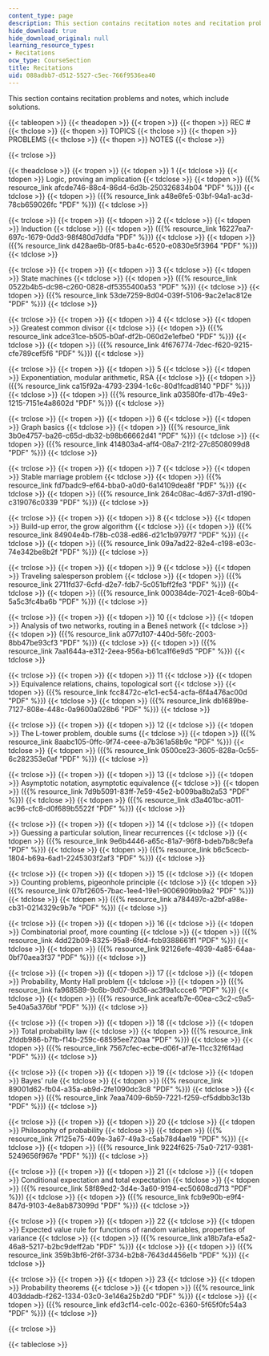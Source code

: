 ```yaml
---
content_type: page
description: This section contains recitation notes and recitation problems with solutions.
hide_download: true
hide_download_original: null
learning_resource_types:
- Recitations
ocw_type: CourseSection
title: Recitations
uid: 088adbb7-d512-5527-c5ec-766f9536ea40
---
```


This section contains recitation problems and notes, which include solutions.

{{< tableopen >}}
{{< theadopen >}}
{{< tropen >}}
{{< thopen >}}
REC #
{{< thclose >}}
{{< thopen >}}
TOPICS
{{< thclose >}}
{{< thopen >}}
PROBLEMS
{{< thclose >}}
{{< thopen >}}
NOTES
{{< thclose >}}

{{< trclose >}}

{{< theadclose >}}
{{< tropen >}}
{{< tdopen >}}
1
{{< tdclose >}}
{{< tdopen >}}
Logic, proving an implication
{{< tdclose >}}
{{< tdopen >}}
({{% resource_link afcde746-88c4-86d4-6d3b-250326834b04 "PDF" %}})
{{< tdclose >}}
{{< tdopen >}}
({{% resource_link a48e6fe5-03bf-94a1-ac3d-78cb659026fc "PDF" %}})
{{< tdclose >}}

{{< trclose >}}
{{< tropen >}}
{{< tdopen >}}
2
{{< tdclose >}}
{{< tdopen >}}
Induction
{{< tdclose >}}
{{< tdopen >}}
({{% resource_link 16227ea7-697c-1679-0dd3-98f480d7ddfa "PDF" %}})
{{< tdclose >}}
{{< tdopen >}}
({{% resource_link d428ae6b-0f85-ba4c-6520-e0830e5f3964 "PDF" %}})
{{< tdclose >}}

{{< trclose >}}
{{< tropen >}}
{{< tdopen >}}
3
{{< tdclose >}}
{{< tdopen >}}
State machines
{{< tdclose >}}
{{< tdopen >}}
({{% resource_link 0522b4b5-dc98-c260-0828-df5355400a53 "PDF" %}})
{{< tdclose >}}
{{< tdopen >}}
({{% resource_link 53de7259-8d04-039f-5106-9ac2e1ac812e "PDF" %}})
{{< tdclose >}}

{{< trclose >}}
{{< tropen >}}
{{< tdopen >}}
4
{{< tdclose >}}
{{< tdopen >}}
Greatest common divisor
{{< tdclose >}}
{{< tdopen >}}
({{% resource_link adce31ce-b505-b0af-df2b-060d2e1efbe0 "PDF" %}})
{{< tdclose >}}
{{< tdopen >}}
({{% resource_link 4f676774-7dec-f620-9215-cfe789cef5f6 "PDF" %}})
{{< tdclose >}}

{{< trclose >}}
{{< tropen >}}
{{< tdopen >}}
5
{{< tdclose >}}
{{< tdopen >}}
Exponentiation, modular arithmetic, RSA
{{< tdclose >}}
{{< tdopen >}}
({{% resource_link ca15f92a-4793-2394-1c6c-80d1fcad8140 "PDF" %}})
{{< tdclose >}}
{{< tdopen >}}
({{% resource_link a03580fe-d17b-49e3-1215-7151e4a8602d "PDF" %}})
{{< tdclose >}}

{{< trclose >}}
{{< tropen >}}
{{< tdopen >}}
6
{{< tdclose >}}
{{< tdopen >}}
Graph basics
{{< tdclose >}}
{{< tdopen >}}
({{% resource_link 3b0e4757-ba26-c65d-db32-b98b66662d41 "PDF" %}})
{{< tdclose >}}
{{< tdopen >}}
({{% resource_link 414803a4-aff4-08a7-21f2-27c8508099d8 "PDF" %}})
{{< tdclose >}}

{{< trclose >}}
{{< tropen >}}
{{< tdopen >}}
7
{{< tdclose >}}
{{< tdopen >}}
Stable marriage problem
{{< tdclose >}}
{{< tdopen >}}
({{% resource_link fd7badc9-ef64-bba0-a0d0-6a14109dea8f "PDF" %}})
{{< tdclose >}}
{{< tdopen >}}
({{% resource_link 264c08ac-4d67-37d1-d190-c319076c0339 "PDF" %}})
{{< tdclose >}}

{{< trclose >}}
{{< tropen >}}
{{< tdopen >}}
8
{{< tdclose >}}
{{< tdopen >}}
Build-up error, the grow algorithm
{{< tdclose >}}
{{< tdopen >}}
({{% resource_link 84904e4b-f78b-c038-ed86-d21c1b9797f7 "PDF" %}})
{{< tdclose >}}
{{< tdopen >}}
({{% resource_link 09a7ad22-82e4-c198-e03c-74e342be8b2f "PDF" %}})
{{< tdclose >}}

{{< trclose >}}
{{< tropen >}}
{{< tdopen >}}
9
{{< tdclose >}}
{{< tdopen >}}
Traveling salesperson problem
{{< tdclose >}}
{{< tdopen >}}
({{% resource_link 2711fd37-6cfd-d2e7-fdb7-5c051bff2fe3 "PDF" %}})
{{< tdclose >}}
{{< tdopen >}}
({{% resource_link 000384de-7021-4ce8-60b4-5a5c3fc4ba6b "PDF" %}})
{{< tdclose >}}

{{< trclose >}}
{{< tropen >}}
{{< tdopen >}}
10
{{< tdclose >}}
{{< tdopen >}}
Analysis of two networks, routing in a Beneš network
{{< tdclose >}}
{{< tdopen >}}
({{% resource_link a077d107-440d-56fc-2003-8bb47be93cf3 "PDF" %}})
{{< tdclose >}}
{{< tdopen >}}
({{% resource_link 7aa1644a-e312-2eea-956a-b61ca1f6e9d5 "PDF" %}})
{{< tdclose >}}

{{< trclose >}}
{{< tropen >}}
{{< tdopen >}}
11
{{< tdclose >}}
{{< tdopen >}}
Equivalence relations, chains, topological sort
{{< tdclose >}}
{{< tdopen >}}
({{% resource_link fcc8472c-e1c1-ec54-acfa-6f4a476ac00d "PDF" %}})
{{< tdclose >}}
{{< tdopen >}}
({{% resource_link db1689be-7127-808e-448c-0a9600a028b6 "PDF" %}})
{{< tdclose >}}

{{< trclose >}}
{{< tropen >}}
{{< tdopen >}}
12
{{< tdclose >}}
{{< tdopen >}}
The L-tower problem, double sums
{{< tdclose >}}
{{< tdopen >}}
({{% resource_link 8aabc105-0ffc-9f74-ceee-a7b361a58b9c "PDF" %}})
{{< tdclose >}}
{{< tdopen >}}
({{% resource_link 0500ce23-3605-828a-0c55-6c282353e0af "PDF" %}})
{{< tdclose >}}

{{< trclose >}}
{{< tropen >}}
{{< tdopen >}}
13
{{< tdclose >}}
{{< tdopen >}}
Asymptotic notation, asymptotic equivalence
{{< tdclose >}}
{{< tdopen >}}
({{% resource_link 7d9b5091-83ff-7e59-45e2-b009ba8b2a53 "PDF" %}})
{{< tdclose >}}
{{< tdopen >}}
({{% resource_link d3a401bc-a011-ac96-cfc8-d0f689b5522f "PDF" %}})
{{< tdclose >}}

{{< trclose >}}
{{< tropen >}}
{{< tdopen >}}
14
{{< tdclose >}}
{{< tdopen >}}
Guessing a particular solution, linear recurrences
{{< tdclose >}}
{{< tdopen >}}
({{% resource_link 9e6b4446-a65c-81a7-96f8-bdeb7b8c9efa "PDF" %}})
{{< tdclose >}}
{{< tdopen >}}
({{% resource_link b6c5cecb-1804-b69a-6ad1-2245303f2af3 "PDF" %}})
{{< tdclose >}}

{{< trclose >}}
{{< tropen >}}
{{< tdopen >}}
15
{{< tdclose >}}
{{< tdopen >}}
Counting problems, pigeonhole principle
{{< tdclose >}}
{{< tdopen >}}
({{% resource_link 07bf2605-7bac-1ee4-19e1-9006909bb9a2 "PDF" %}})
{{< tdclose >}}
{{< tdopen >}}
({{% resource_link a784497c-a2bf-a98e-cb31-0214329c9b7e "PDF" %}})
{{< tdclose >}}

{{< trclose >}}
{{< tropen >}}
{{< tdopen >}}
16
{{< tdclose >}}
{{< tdopen >}}
Combinatorial proof, more counting
{{< tdclose >}}
{{< tdopen >}}
({{% resource_link 4dd22b09-8325-95a8-6fd4-fcb9388661f1 "PDF" %}})
{{< tdclose >}}
{{< tdopen >}}
({{% resource_link 92126efe-4939-4a85-64aa-0bf70aea3f37 "PDF" %}})
{{< tdclose >}}

{{< trclose >}}
{{< tropen >}}
{{< tdopen >}}
17
{{< tdclose >}}
{{< tdopen >}}
Probability, Monty Hall problem
{{< tdclose >}}
{{< tdopen >}}
({{% resource_link fa968589-9c6b-9d07-9d36-ac3f9a1ccce6 "PDF" %}})
{{< tdclose >}}
{{< tdopen >}}
({{% resource_link aceafb7e-60ea-c3c2-c9a5-5e40a5a376bf "PDF" %}})
{{< tdclose >}}

{{< trclose >}}
{{< tropen >}}
{{< tdopen >}}
18
{{< tdclose >}}
{{< tdopen >}}
Total probability law
{{< tdclose >}}
{{< tdopen >}}
({{% resource_link 2fddb986-b7fb-f14b-259c-68595ee720aa "PDF" %}})
{{< tdclose >}}
{{< tdopen >}}
({{% resource_link 7567cfec-ecbe-d06f-af7e-11cc32f6f4ad "PDF" %}})
{{< tdclose >}}

{{< trclose >}}
{{< tropen >}}
{{< tdopen >}}
19
{{< tdclose >}}
{{< tdopen >}}
Bayes' rule
{{< tdclose >}}
{{< tdopen >}}
({{% resource_link 89001d62-fb04-a35a-ab9d-2fe1090dc3c8 "PDF" %}})
{{< tdclose >}}
{{< tdopen >}}
({{% resource_link 7eaa7409-6b59-7221-f259-cf5ddbb3c13b "PDF" %}})
{{< tdclose >}}

{{< trclose >}}
{{< tropen >}}
{{< tdopen >}}
20
{{< tdclose >}}
{{< tdopen >}}
Philosophy of probability
{{< tdclose >}}
{{< tdopen >}}
({{% resource_link 7f125e75-409e-3a67-49a3-c5ab78d4ae19 "PDF" %}})
{{< tdclose >}}
{{< tdopen >}}
({{% resource_link 9224f625-75a0-7217-9381-5249656f967e "PDF" %}})
{{< tdclose >}}

{{< trclose >}}
{{< tropen >}}
{{< tdopen >}}
21
{{< tdclose >}}
{{< tdopen >}}
Conditional expectation and total expectation
{{< tdclose >}}
{{< tdopen >}}
({{% resource_link 58f89ed2-3d4e-3a60-9194-ec50608cd713 "PDF" %}})
{{< tdclose >}}
{{< tdopen >}}
({{% resource_link fcb9e90b-e9f4-847d-9103-4e8ab873099d "PDF" %}})
{{< tdclose >}}

{{< trclose >}}
{{< tropen >}}
{{< tdopen >}}
22
{{< tdclose >}}
{{< tdopen >}}
Expected value rule for functions of random variables, properties of variance
{{< tdclose >}}
{{< tdopen >}}
({{% resource_link a18b7afa-e5a2-46a8-5217-b2bc9deff2ab "PDF" %}})
{{< tdclose >}}
{{< tdopen >}}
({{% resource_link 359b3bf6-2f6f-3734-b2b8-7643d4456e1b "PDF" %}})
{{< tdclose >}}

{{< trclose >}}
{{< tropen >}}
{{< tdopen >}}
23
{{< tdclose >}}
{{< tdopen >}}
Probability theorems
{{< tdclose >}}
{{< tdopen >}}
({{% resource_link 403ddadb-f262-1334-03c0-3e146a25b2d0 "PDF" %}})
{{< tdclose >}}
{{< tdopen >}}
({{% resource_link efd3cf14-ce1c-002c-6360-5f65f0fc54a3 "PDF" %}})
{{< tdclose >}}

{{< trclose >}}

{{< tableclose >}}